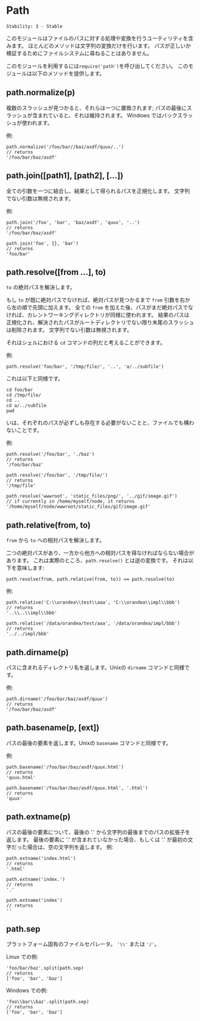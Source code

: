 # Path

    Stability: 3 - Stable

<!--
This module contains utilities for handling and transforming file
paths.  Almost all these methods perform only string transformations.
The file system is not consulted to check whether paths are valid.

Use `require('path')` to use this module.  The following methods are provided:
-->

このモジュールはファイルのパスに対する処理や変換を行うユーティリティを含みます。
ほとんどのメソッドは文字列の変換だけを行います。
パスが正しいか検証するためにファイルシステムに尋ねることはありません。

このモジュールを利用するには`require('path')`を呼び出してください。
このモジュールは以下のメソッドを提供します。

## path.normalize(p)

<!--
Normalize a string path, taking care of `'..'` and `'.'` parts.
->

文字列によるパスを正規化します。`'..'` と `'.'` の要素には注意してください。

<!--
When multiple slashes are found, they're replaced by a single one;
when the path contains a trailing slash, it is preserved.
On windows backslashes are used. 
-->

複数のスラッシュが見つかると、それらは一つに置換されます;
パスの最後にスラッシュが含まれていると、それは維持されます。
Windows ではバックスラッシュが使われます。

<!--
Example:
-->

例:

    path.normalize('/foo/bar//baz/asdf/quux/..')
    // returns
    '/foo/bar/baz/asdf'

## path.join([path1], [path2], [...])

<!--
Join all arguments together and normalize the resulting path.
Non-string arguments are ignored.
-->

全ての引数を一つに結合し、結果として得られるパスを正規化します。
文字列でない引数は無視されます。

<!--
Example:
-->

例:

    path.join('/foo', 'bar', 'baz/asdf', 'quux', '..')
    // returns
    '/foo/bar/baz/asdf'

    path.join('foo', {}, 'bar')
    // returns
    'foo/bar'

## path.resolve([from ...], to)

<!--
Resolves `to` to an absolute path.
-->

`to` の絶対パスを解決します。

<!--
If `to` isn't already absolute `from` arguments are prepended in right to left
order, until an absolute path is found. If after using all `from` paths still
no absolute path is found, the current working directory is used as well. The
resulting path is normalized, and trailing slashes are removed unless the path 
gets resolved to the root directory. Non-string arguments are ignored.
-->

もし `to` が既に絶対パスでなければ、絶対パスが見つかるまで `from` 引数を右から左の順で先頭に加えます。
全ての `from` を加えた後、パスがまだ絶対パスでなければ、カレントワーキングディレクトリが同様に使われます。
結果のパスは正規化され、解決されたパスがルートディレクトリでない限り末尾のスラッシュは削除されます。
文字列でない引数は無視されます。

<!--
Another way to think of it is as a sequence of `cd` commands in a shell.
-->

それはシェルにおける `cd` コマンドの列だと考えることができます。

<!--
Examples:
-->

例:

    path.resolve('foo/bar', '/tmp/file/', '..', 'a/../subfile')

<!--
Is similar to:
-->

これは以下と同様です。

    cd foo/bar
    cd /tmp/file/
    cd ..
    cd a/../subfile
    pwd

<!--
The difference is that the different paths don't need to exist and may also be
files.
-->

いは、それぞれのパスが必ずしも存在する必要がないことと、ファイルでも構わないことです。

<!--
Examples:
-->

例:

    path.resolve('/foo/bar', './baz')
    // returns
    '/foo/bar/baz'

    path.resolve('/foo/bar', '/tmp/file/')
    // returns
    '/tmp/file'

    path.resolve('wwwroot', 'static_files/png/', '../gif/image.gif')
    // if currently in /home/myself/node, it returns
    '/home/myself/node/wwwroot/static_files/gif/image.gif'

## path.relative(from, to)

<!--
Solve the relative path from `from` to `to`.
-->

`from` から `to` への相対パスを解決します。

<!--
At times we have two absolute paths, and we need to derive the relative
path from one to the other.  This is actually the reverse transform of
`path.resolve`, which means we see that:
-->

二つの絶対パスがあり、一方から他方への相対パスを得なければならない場合があります。
これは実際のところ、`path.resolve()` とは逆の変換です。
それは以下を意味します:

    path.resolve(from, path.relative(from, to)) == path.resolve(to)

<!--
Examples:
-->

例:

    path.relative('C:\\orandea\\test\\aaa', 'C:\\orandea\\impl\\bbb')
    // returns
    '..\\..\\impl\\bbb'

    path.relative('/data/orandea/test/aaa', '/data/orandea/impl/bbb')
    // returns
    '../../impl/bbb'

## path.dirname(p)

<!--
Return the directory name of a path.  Similar to the Unix `dirname` command.
-->

パスに含まれるディレクトリ名を返します。Unixの `dirname` コマンドと同様です。

<!--
Example:
-->

例:

    path.dirname('/foo/bar/baz/asdf/quux')
    // returns
    '/foo/bar/baz/asdf'

## path.basename(p, [ext])

<!--
Return the last portion of a path.  Similar to the Unix `basename` command.
-->

パスの最後の要素を返します。Unixの `basename` コマンドと同様です。

<!--
Example:
-->

例:

    path.basename('/foo/bar/baz/asdf/quux.html')
    // returns
    'quux.html'

    path.basename('/foo/bar/baz/asdf/quux.html', '.html')
    // returns
    'quux'

## path.extname(p)

<!--
Return the extension of the path, from the last '.' to end of string
in the last portion of the path.  If there is no '.' in the last portion
of the path or the first character of it is '.', then it returns
an empty string.  Examples:
-->

パスの最後の要素について、最後の '.' から文字列の最後までのパスの拡張子を返します。
最後の要素に '.' が含まれていなかった場合、もしくは '.' が最初の文字だった場合は、空の文字列を返します。
例:

    path.extname('index.html')
    // returns
    '.html'

    path.extname('index.')
    // returns
    '.'

    path.extname('index')
    // returns
    ''

## path.sep

<!--
The platform-specific file separator. `'\\'` or `'/'`.
-->

プラットフォーム固有のファイルセパレータ。 `'\\'` または `'/'`。

<!--
An example on linux:
-->

Linux での例:

    'foo/bar/baz'.split(path.sep)
    // returns
    ['foo', 'bar', 'baz']

<!--
An example on windows:
-->

Windows での例:

    'foo\\bar\\baz'.split(path.sep)
    // returns
    ['foo', 'bar', 'baz']
